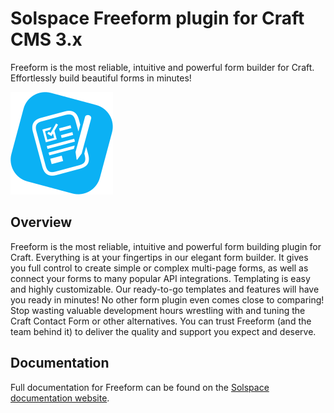# Solspace Freeform plugin for Craft CMS 3.x
Freeform is the most reliable, intuitive and powerful form builder for Craft. Effortlessly build beautiful forms in minutes!

![Screenshot](src/icon.svg)

## Overview
Freeform is the most reliable, intuitive and powerful form building plugin for Craft. Everything is at your fingertips in our elegant form builder. It gives you full control to create simple or complex multi-page forms, as well as connect your forms to many popular API integrations. Templating is easy and highly customizable. Our ready-to-go templates and features will have you ready in minutes! No other form plugin even comes close to comparing! Stop wasting valuable development hours wrestling with and tuning the Craft Contact Form or other alternatives. You can trust Freeform (and the team behind it) to deliver the quality and support you expect and deserve.

## Documentation
Full documentation for Freeform can be found on the [Solspace documentation website](http://docs.solspace.com/craft/freeform/v3/).
